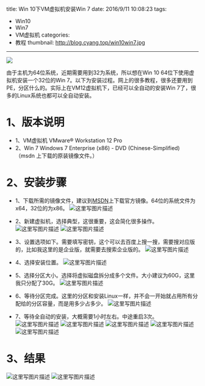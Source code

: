 title: Win 10下VM虚拟机安装Win 7
date: 2016/9/11 10:08:23
tags:
- Win10
- Win7
- VM虚拟机
categories:
- 教程
thumbnail: http://blog.cyang.top/win10win7.jpg
---


![](http://blog.cyang.top/win10win7.jpg)

由于主机为64位系统，近期需要用到32为系统，所以想在Win 10 64位下使用虚拟机安装一个32位的Win 7。以下为安装过程。网上的很多教程，很多还要用到PE，分区什么的。实际上在VM12虚拟机下，已经可以全自动的安装Win 7了，很多的Linux系统也都可以全自动安装。

# 1、版本说明
- 1、VM虚拟机
VMware® Workstation 12 Pro
- 2、Win 7
Windows 7 Enterprise (x86) - DVD (Chinese-Simplified) （msdn 上下载的原装镜像文件。）

<!-- more -->

# 2、安装步骤
- 1、下载所需的镜像文件，建议到[MSDN](http://www.itellyou.cn/)上下载官方镜像。64位的系统文件为x64，32位的为x86。
![这里写图片描述](http://blog.cyang.top/20160911100338188?imageView2/0/interlace/1/q/100|watermark/2/text/Y3lhbmcudGVjaA==/font/Y29uc29sYXM=/fontsize/720/fill/I0Q0RUVGMQ==/dissolve/69/gravity/SouthEast/dx/10/dy/10)

- 2、新建虚拟机，选择典型，这很重要，这会简化很多操作。
![这里写图片描述](http://blog.cyang.top/20160911100359320?imageView2/0/interlace/1/q/100|watermark/2/text/Y3lhbmcudGVjaA==/font/Y29uc29sYXM=/fontsize/720/fill/I0Q0RUVGMQ==/dissolve/69/gravity/SouthEast/dx/10/dy/10)
![这里写图片描述](http://blog.cyang.top/20160911100448898?imageView2/0/interlace/1/q/100|watermark/2/text/Y3lhbmcudGVjaA==/font/Y29uc29sYXM=/fontsize/720/fill/I0Q0RUVGMQ==/dissolve/69/gravity/SouthEast/dx/10/dy/10)


- 3、设置选项如下。需要填写密钥，这个可以去百度上搜一搜，需要搜对应版的，比如我这里的是企业版，就需要去搜索企业版的。
![这里写图片描述](http://blog.cyang.top/20160911100502180?imageView2/0/interlace/1/q/100|watermark/2/text/Y3lhbmcudGVjaA==/font/Y29uc29sYXM=/fontsize/720/fill/I0Q0RUVGMQ==/dissolve/69/gravity/SouthEast/dx/10/dy/10)

- 4、选择安装位置。
![这里写图片描述](http://blog.cyang.top/20160911100538346?imageView2/0/interlace/1/q/100|watermark/2/text/Y3lhbmcudGVjaA==/font/Y29uc29sYXM=/fontsize/720/fill/I0Q0RUVGMQ==/dissolve/69/gravity/SouthEast/dx/10/dy/10)

- 5、选择分区大小。选择将虚拟磁盘拆分成多个文件。大小建议为60G，这里我只分配了30G。
![这里写图片描述](http://blog.cyang.top/20160911100633238?imageView2/0/interlace/1/q/100|watermark/2/text/Y3lhbmcudGVjaA==/font/Y29uc29sYXM=/fontsize/720/fill/I0Q0RUVGMQ==/dissolve/69/gravity/SouthEast/dx/10/dy/10)

- 6、等待分区完成。这里的分区和安装Linux一样，并不会一开始就占用所有分配给的分区容量，而是用多少占多少。
![这里写图片描述](http://blog.cyang.top/20160911100753614?imageView2/0/interlace/1/q/100|watermark/2/text/Y3lhbmcudGVjaA==/font/Y29uc29sYXM=/fontsize/720/fill/I0Q0RUVGMQ==/dissolve/69/gravity/SouthEast/dx/10/dy/10)


- 7、等待全自动的安装，大概需要1小时左右。中途重启3次。
![这里写图片描述](http://blog.cyang.top/20160911100850369?imageView2/0/interlace/1/q/100|watermark/2/text/Y3lhbmcudGVjaA==/font/Y29uc29sYXM=/fontsize/720/fill/I0Q0RUVGMQ==/dissolve/69/gravity/SouthEast/dx/10/dy/10)
![这里写图片描述](http://blog.cyang.top/20160911100901494?imageView2/0/interlace/1/q/100|watermark/2/text/Y3lhbmcudGVjaA==/font/Y29uc29sYXM=/fontsize/720/fill/I0Q0RUVGMQ==/dissolve/69/gravity/SouthEast/dx/10/dy/10)
![这里写图片描述](http://blog.cyang.top/20160911100917760?imageView2/0/interlace/1/q/100|watermark/2/text/Y3lhbmcudGVjaA==/font/Y29uc29sYXM=/fontsize/720/fill/I0Q0RUVGMQ==/dissolve/69/gravity/SouthEast/dx/10/dy/10)
![这里写图片描述](http://blog.cyang.top/20160911100934838?imageView2/0/interlace/1/q/100|watermark/2/text/Y3lhbmcudGVjaA==/font/Y29uc29sYXM=/fontsize/720/fill/I0Q0RUVGMQ==/dissolve/69/gravity/SouthEast/dx/10/dy/10)
![这里写图片描述](http://blog.cyang.top/20160911100951963?imageView2/0/interlace/1/q/100|watermark/2/text/Y3lhbmcudGVjaA==/font/Y29uc29sYXM=/fontsize/720/fill/I0Q0RUVGMQ==/dissolve/69/gravity/SouthEast/dx/10/dy/10)


# 3、结果
![这里写图片描述](http://blog.cyang.top/20160911101039477?imageView2/0/interlace/1/q/100|watermark/2/text/Y3lhbmcudGVjaA==/font/Y29uc29sYXM=/fontsize/720/fill/I0Q0RUVGMQ==/dissolve/69/gravity/SouthEast/dx/10/dy/10)
![这里写图片描述](http://blog.cyang.top/20160911101047479?imageView2/0/interlace/1/q/100|watermark/2/text/Y3lhbmcudGVjaA==/font/Y29uc29sYXM=/fontsize/720/fill/I0Q0RUVGMQ==/dissolve/69/gravity/SouthEast/dx/10/dy/10)
